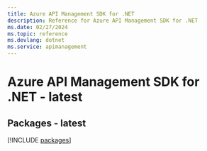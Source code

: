```yaml
---
title: Azure API Management SDK for .NET
description: Reference for Azure API Management SDK for .NET
ms.date: 02/27/2024
ms.topic: reference
ms.devlang: dotnet
ms.service: apimanagement
---
```

# Azure API Management SDK for .NET - latest
## Packages - latest
[!INCLUDE [packages](api-management-index.md)]